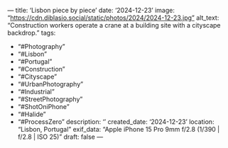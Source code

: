 —
title: ‘Lisbon piece by piece’
date: ‘2024-12-23’
image: “https://cdn.diblasio.social/static/photos/2024/2024-12-23.jpg”
alt_text: “Construction workers operate a crane at a building site with a cityscape backdrop.”
tags:
  - “#Photography”
  - “#Lisbon”
  - “#Portugal”
  - “#Construction”
  - “#Cityscape”
  - “#UrbanPhotography”
  - “#Industrial”
  - “#StreetPhotography”
  - “#ShotOniPhone”
  - “#Halide”
  - “#ProcessZero”
description: ‘’
created_date: ‘2024-12-23’
location: “Lisbon, Portugal”
exif_data: “Apple iPhone 15 Pro 9mm f/2.8 (1/390 | f/2.8 | ISO 25)”
draft: false
—